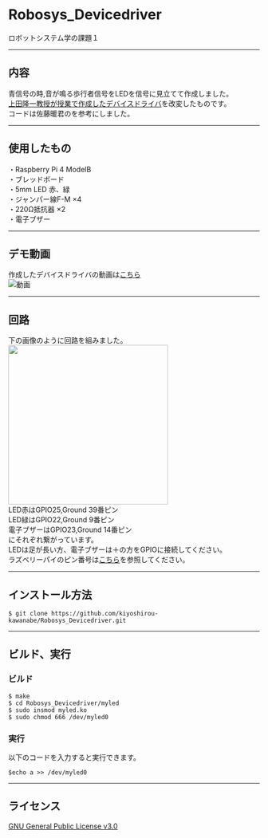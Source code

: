 # Robosys_Devicedriver
ロボットシステム学の課題１

---
## 内容 
青信号の時,音が鳴る歩行者信号をLEDを信号に見立てて作成しました。  
[上田隆一教授が授業で作成したデバイスドライバ](https://github.com/ryuichiueda/robosys_device_drivers/blob/master/myled.c)を改変したものです。  
コードは佐藤暖君のを参考にしました。

---
## 使用したもの
・Raspberry Pi 4 ModelB  
・ブレッドボード  
・5mm LED 赤、緑  
・ジャンパー線F-M ×4  
・220Ω抵抗器 ×2  
・電子ブザー  

---
## デモ動画
作成したデバイスドライバの動画は[こちら](https://youtu.be/p71gfhBcQgs)<br>
![動画](https://user-images.githubusercontent.com/53420739/100972579-5dbfcd80-357c-11eb-821a-4fb5df8ad853.jpg)

---
## 回路  
下の画像のように回路を組みました。  
<img src="https://user-images.githubusercontent.com/53420739/100973653-47b30c80-357e-11eb-9b09-fa11af3cbf2c.jpg" width="320px">  
LED赤はGPIO25,Ground 39番ピン  
LED緑はGPIO22,Ground 9番ピン  
電子ブザーはGPIO23,Ground 14番ピン    
にそれぞれ繋がっています。  
LEDは足が長い方、電子ブザーは＋の方をGPIOに接続してください。  
ラズベリーパイのピン番号は[こちら](https://www.raspberrypi.org/documentation/usage/gpio/README.md)を参照してください。

---
## インストール方法  
```
$ git clone https://github.com/kiyoshirou-kawanabe/Robosys_Devicedriver.git  
```
---
## ビルド、実行
### ビルド
```
$ make  
$ cd Robosys_Devicedriver/myled  
$ sudo insmod myled.ko  
$ sudo chmod 666 /dev/myled0  
```  
### 実行

以下のコードを入力すると実行できます。 
```
$echo a >> /dev/myled0  
```
---
## ライセンス
[GNU General Public License v3.0](https://github.com/kiyoshirou-kawanabe/Robosys_Devicedriver/blob/main/COPYING)
